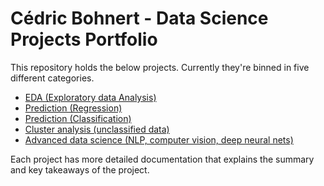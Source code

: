 # Cédric Bohnert - Data Science Projects Portfolio

This repository holds the below projects. Currently they're binned in five different categories.

- [EDA (Exploratory data Analysis)](https://github.com/cbohnert67/Data-Science/tree/main/EDA%20(Exploratory%20data%20Analysis))
- [Prediction (Regression)](https://github.com/cbohnert67/Data-Science/tree/main/Prediction%20(Regression))
- [Prediction (Classification)](https://github.com/cbohnert67/Data-Science/tree/main/Prediction%20(Classification))
- [Cluster analysis (unclassified data)](https://github.com/cbohnert67/Data-Science/tree/main/Cluster%20analysis%20(unclassified%20data))
- [Advanced data science (NLP, computer vision, deep neural nets)](https://github.com/cbohnert67/Data-Science/tree/main/Advanced%20data%20science%20(NLP%2C%20computer%20vision%2C%20deep%20neural%20nets))

Each project has more detailed documentation that explains the summary and key takeaways of the project.
